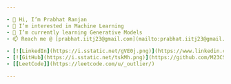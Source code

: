 ```yaml
---

- 👋 Hi, I’m Prabhat Ranjan
- 👀 I’m interested in Machine Learning
- 🌱 I’m currently learning Generative Models
- 📫 Reach me @ [prabhat.iitj23@gmail.com](mailto:prabhat.iitj23@gmail.com)

- [![LinkedIn](https://i.sstatic.net/gVE0j.png)](https://www.linkedin.com/in/prabhat-ranjan-iitj/)
- [![GitHub](https://i.sstatic.net/tskMh.png)](https://github.com/M23CSA017)
- [[LeetCode]](https://leetcode.com/u/_outlier/)

---
```


<!---
M23CSA017/M23CSA017 is a ✨ special ✨ repository because its `README.md` (this file) appears on your GitHub profile.
You can click the Preview link to take a look at your changes.
--->
